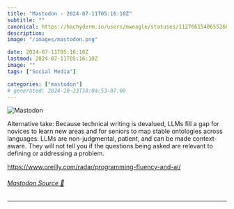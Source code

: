 ```yaml
---
title: "Mastodon - 2024-07-11T05:16:10Z"
subtitle: ""
canonical: https://hachyderm.io/users/mweagle/statuses/112766154865526669
description:
image: "/images/mastodon.png"

date: 2024-07-11T05:16:10Z
lastmod: 2024-07-11T05:16:10Z
image: ""
tags: ["Social Media"]

categories: ["mastodon"]
# generated: 2024-10-23T18:04:53-07:00
---
```

![Mastodon](/images/mastodon.png)

<p>Alternative take: Because technical writing is devalued, LLMs fill a gap for novices to learn new areas and for seniors to map stable ontologies across languages. LLMs are non-judgmental, patient, and can be made context-aware. They will not tell you if the questions being asked are relevant to defining or addressing a problem.</p><p><a href="https://www.oreilly.com/radar/programming-fluency-and-ai/" target="_blank" rel="nofollow noopener noreferrer" translate="no"><span class="invisible">https://www.</span><span class="ellipsis">oreilly.com/radar/programming-</span><span class="invisible">fluency-and-ai/</span></a></p>


###### [Mastodon Source 🐘](https://hachyderm.io/@mweagle/112766154865526669)

___
